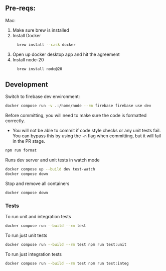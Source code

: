 ## Pre-reqs:

Mac:

1. Make sure brew is installed
2. Install Docker
   ```bash
     brew install --cask docker
   ```
3. Open up docker desktop app and hit the agreement
4. Install node-20
   ```bash
     brew install node@20
   ```

## Development

Switch to firebase dev environment:

```bash
docker compose run -v .:/home/node --rm firebase firebase use dev
```

Before committing, you will need to make sure the code is formatted correctly.

- You will not be able to commit if code style checks or any unit tests fail.
  You can bypass this by using the `-n` flag when committing, but it will fail in the PR stage.

```bash
npm run format
```

Runs dev server and unit tests in watch mode

```bash
docker compose up --build dev test-watch
docker compose down
```

Stop and remove all containers

```bash
docker compose down
```

### Tests

To run unit and integration tests

```bash
docker compose run --build --rm test
```

To run just unit tests

```bash
docker compose run --build --rm test npm run test:unit
```

To run just integration tests

```bash
docker compose run --build --rm test npm run test:integ
```
